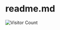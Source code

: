 # readme.md
![Visitor Count](https://shields-io-visitor-counter.herokuapp.com/badge?page=YOUR_USERNAME&style=for-the-badge)
